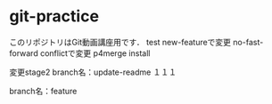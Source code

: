 # git-practice
このリポジトリはGit動画講座用です．
test
new-featureで変更
no-fast-forward
conflictで変更
p4merge install

変更stage2
branch名：update-readme
１１１

branch名：feature
